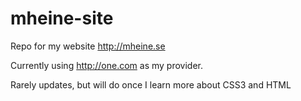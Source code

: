 mheine-site
===========

Repo for my website http://mheine.se

Currently using http://one.com as my provider.

Rarely updates, but will do once I learn more about CSS3 and HTML
